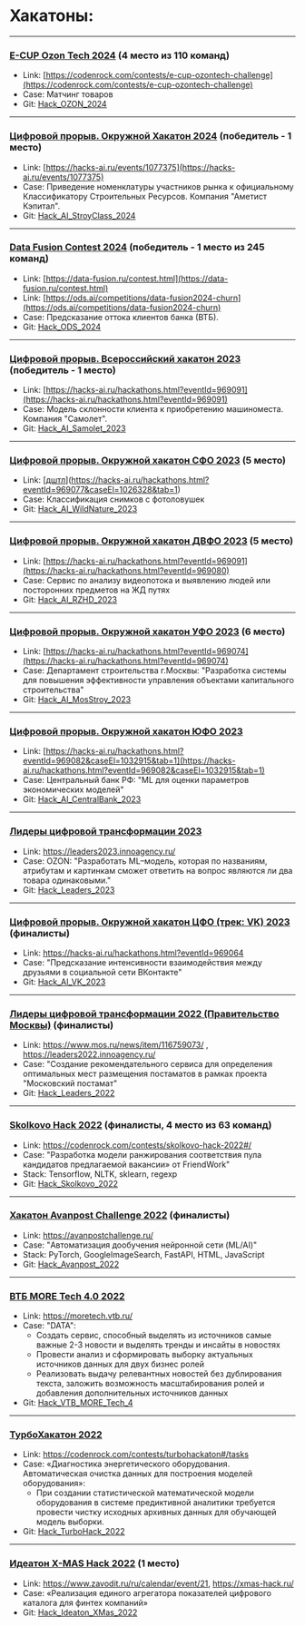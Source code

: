 # Хакатоны:
***
### [E-CUP Ozon Tech 2024](../../../Hack_OZON_2024) (4 место из 110 команд)
- Link: [https://codenrock.com/contests/e-cup-ozontech-challenge](https://codenrock.com/contests/e-cup-ozontech-challenge) 
- Case: Матчинг товаров
- Git: [Hack_OZON_2024](../../../Hack_OZON_2024) 
***
### [Цифровой прорыв. Окружной Хакатон 2024](../../../Hack_AI_StroyClass_2024) (победитель - 1 место)
- Link: [https://hacks-ai.ru/events/1077375](https://hacks-ai.ru/events/1077375) 
- Case: Приведение номенклатуры участников рынка к официальному Классификатору Строительных Ресурсов. Компания "Аметист Кэпитал". 
- Git: [Hack_AI_StroyClass_2024](../../../Hack_AI_StroyClass_2024) 
***
### [Data Fusion Contest 2024](../../../Hack_ODS_2024) (победитель - 1 место из 245 команд)
- Link: [https://data-fusion.ru/contest.html](https://data-fusion.ru/contest.html)
- Link: [https://ods.ai/competitions/data-fusion2024-churn](https://ods.ai/competitions/data-fusion2024-churn) 
- Case: Предсказание оттока клиентов банка (ВТБ). 
- Git: [Hack_ODS_2024](../../../Hack_ODS_2024)  
***
### [Цифровой прорыв. Всероссийский хакатон 2023](../../../Hack_AI_Samolet_2023) (победитель - 1 место)
- Link: [https://hacks-ai.ru/hackathons.html?eventId=969091](https://hacks-ai.ru/hackathons.html?eventId=969091) 
- Case: Модель склонности клиента к приобретению машиноместа. Компания "Самолет". 
- Git: [Hack_AI_Samolet_2023](../../../Hack_AI_Samolet_2023) 

***
### [Цифровой прорыв. Окружной хакатон СФО 2023](../../../Hack_AI_WildNature_2023) (5 место)
- Link: [[дштл](https://hacks-ai.ru/hackathons.html?eventId=969077)](https://hacks-ai.ru/hackathons.html?eventId=969077&caseEl=1026328&tab=1)
- Case: Классификация снимков с фотоловушек
- Git: [Hack_AI_WildNature_2023](../../../Hack_AI_WildNature_2023) 

***
### [Цифровой прорыв. Окружной хакатон ДВФО 2023](../../../Hack_AI_RZHD_2023) (5 место)
- Link: [https://hacks-ai.ru/hackathons.html?eventId=969091](https://hacks-ai.ru/hackathons.html?eventId=969080) 
- Case: Сервис по анализу видеопотока и выявлению людей или посторонних предметов на ЖД путях
- Git: [Hack_AI_RZHD_2023](../../../Hack_AI_RZHD_2023) 

***
### [Цифровой прорыв. Окружной хакатон УФО 2023](../../../Hack_AI_MosStroy_2023) (6 место)
- Link: [https://hacks-ai.ru/hackathons.html?eventId=969074](https://hacks-ai.ru/hackathons.html?eventId=969074) 
- Case: Департамент строительства г.Москвы: "Разработка системы для повышения эффективности управления объектами капитального строительства"
- Git: [Hack_AI_MosStroy_2023](../../../Hack_AI_MosStroy_2023) 

***
### [Цифровой прорыв. Окружной хакатон ЮФО 2023](../../../Hack_AI_CentralBank_2023) 
- Link: [https://hacks-ai.ru/hackathons.html?eventId=969082&caseEl=1032915&tab=1](https://hacks-ai.ru/hackathons.html?eventId=969082&caseEl=1032915&tab=1)
- Case: Центральный банк РФ: "ML для оценки параметров экономических моделей"
- Git: [Hack_AI_CentralBank_2023](../../../Hack_AI_CentralBank_2023)
  
***
### [Лидеры цифровой трансформации 2023](../../../Hack_Leaders_2023)
- Link: https://leaders2023.innoagency.ru/ 
- Case: OZON: "Разработать ML–модель, которая по названиям, атрибутам и картинкам сможет ответить на вопрос являются ли два товара одинаковыми."
- Git: [Hack_Leaders_2023](../../../Hack_Leaders_2023) 

***
### [Цифровой прорыв. Окружной хакатон ЦФО (трек: VK) 2023](../../../Hack_AI_VK_2023) (финалисты)
- Link: https://hacks-ai.ru/hackathons.html?eventId=969064 
- Case: "Предсказание интенсивности взаимодействия между друзьями в социальной сети ВКонтакте"
- Git: [Hack_AI_VK_2023](../../../Hack_AI_VK_2023) 

***
### [Лидеры цифровой трансформации 2022 (Правительство Москвы)](../../../Hack_Leaders_2022) (финалисты)
- Link: https://www.mos.ru/news/item/116759073/ , 
https://leaders2022.innoagency.ru/
- Case: "Создание рекомендательного сервиса для определения оптимальных мест размещения постаматов в рамках проекта "Московский постамат"
- Git: [Hack_Leaders_2022](../../../Hack_Leaders_2022) 

***
### [Skolkovo Hack 2022](../../../Hack_Skolkovo_2022) (финалисты, 4 место из 63 команд)
- Link: https://codenrock.com/contests/skolkovo-hack-2022#/
- Case: "Разработка модели ранжирования соответствия пула кандидатов предлагаемой вакансии» от FriendWork"
- Stack: Tensorflow, NLTK, sklearn, regexp
- Git: [Hack_Skolkovo_2022](../../../Hack_Skolkovo_2022)
***
### [Хакатон Avanpost Challenge 2022](../../../Hack_Avanpost_2022) (финалисты)
- Link: https://avanpostchallenge.ru/
- Case: "Автоматизация дообучения нейронной сети (ML/AI)"
- Stack: PyTorch, GoogleImageSearch, FastAPI, HTML, JavaScript  
- Git: [Hack_Avanpost_2022](../../../Hack_Avanpost_2022)
***
### [ВТБ MORE Tech 4.0 2022](../../../Hack_VTB_MORE_Tech_4)
- Link: https://moretech.vtb.ru/
- Case: "DATA":
    - Создать сервис, способный выделять из источников самые важные 2-3 новости и выделять тренды и инсайты в новостях 
    - Провести анализ и сформировать выборку актуальных источников данных для двух бизнес ролей
    - Реализовать выдачу релевантных новостей без дублирования текста, заложить возможность масштабирования ролей и добавления дополнительных источников данных
- Git: [Hack_VTB_MORE_Tech_4](../../../Hack_VTB_MORE_Tech_4)
***
### [ТурбоХакатон 2022](../../../Hack_TurboHack_2022)
- Link: https://codenrock.com/contests/turbohackaton#/tasks
- Case: «Диагностика энергетического оборудования. Автоматическая очистка данных для построения моделей оборудования»:
    - При создании статистической математической модели оборудования в системе предиктивной аналитики требуется провести чистку исходных архивных данных для обучающей модель выборки.
- Git: [Hack_TurboHack_2022](../../../Hack_TurboHack_2022)

***
### [Идеатон X-MAS Hack 2022](../../../Hack_Ideaton_XMas_2022) (1 место)
- Link: https://www.zavodit.ru/ru/calendar/event/21, https://xmas-hack.ru/
- Case: «Реализация единого агрегатора показателей цифрового каталога для финтех компаний»
- Git: [Hack_Ideaton_XMas_2022](../../../Hack_Ideaton_XMas_2022)
